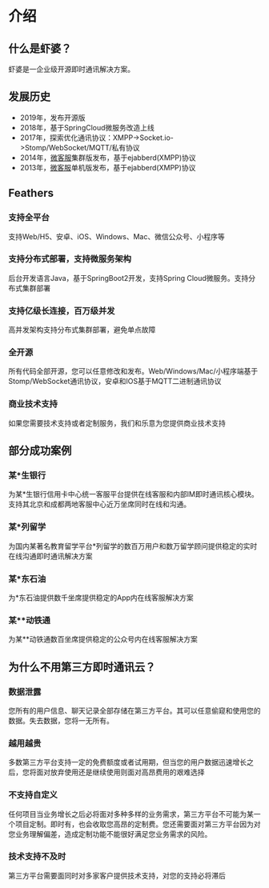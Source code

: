 # 介绍

## 什么是虾婆？

虾婆是一企业级开源即时通讯解决方案。

## 发展历史

* 2019年，发布开源版
* 2018年，基于SpringCloud微服务改造上线
* 2017年，探索优化通讯协议：XMPP->Socket.io->Stomp/WebSocket/MQTT/私有协议
* 2014年，[微客服](http://www.weikefu.net)集群版发布，基于ejabberd(XMPP)协议
* 2013年，[微客服](http://www.weikefu.net)单机版发布，基于ejabberd(XMPP)协议

## Feathers

### 支持全平台

支持Web/H5、安卓、iOS、Windows、Mac、微信公众号、小程序等

### 支持分布式部署，支持微服务架构

后台开发语言Java，基于SpringBoot2开发，支持Spring Cloud微服务。支持分布式集群部署

### 支持亿级长连接，百万级并发

高并发架构支持分布式集群部署，避免单点故障

### 全开源

所有代码全部开源，您可以任意修改和发布。Web/Windows/Mac/小程序端基于Stomp/WebSocket通讯协议，安卓和IOS基于MQTT二进制通讯协议

### 商业技术支持

如果您需要技术支持或者定制服务，我们和乐意为您提供商业技术支持

## 部分成功案例

### 某*生银行

为某*生银行信用卡中心统一客服平台提供在线客服和内部IM即时通讯核心模块。支持其北京和成都两地客服中心近万坐席同时在线和沟通。

### 某*列留学

为国内某著名教育留学平台*列留学的数百万用户和数万留学顾问提供稳定的实时在线沟通即时通讯解决方案

### 某*东石油

为*东石油提供数千坐席提供稳定的App内在线客服解决方案

### 某**动铁通

为某**动铁通数百坐席提供稳定的公众号内在线客服解决方案

## 为什么不用第三方即时通讯云？

### 数据泄露

您所有的用户信息、聊天记录全部存储在第三方平台。其可以任意偷窥和使用您的数据。失去数据，您将一无所有。

### 越用越贵

多数第三方平台支持一定的免费额度或者试用期，但当您的用户数据迅速增长之后，您将面对放弃使用还是继续使用则面对高昂费用的艰难选择

### 不支持自定义

任何项目当业务增长之后必将面对多种多样的业务需求，第三方平台不可能为某一个项目定制。即时有，也会收取您高昂的定制费。您还需要面对第三方平台因为对您业务理解偏差，造成定制功能不能很好满足您业务需求的风险。

### 技术支持不及时

第三方平台需要面同时对多家客户提供技术支持，对您的支持必将滞后
